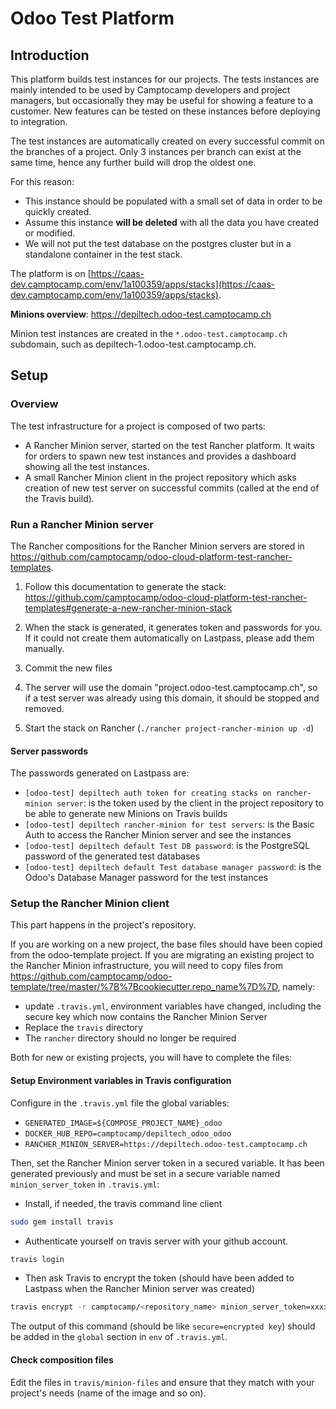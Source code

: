 # Odoo Test Platform

## Introduction

This platform builds test instances for our projects.  The tests instances are
mainly intended to be used by Camptocamp developers and project managers, but
occasionally they may be useful for showing a feature to a customer.  New
features can be tested on these instances before deploying to integration.

The test instances are automatically created on every successful commit on the
branches of a project.  Only 3 instances per branch can exist at the same time,
hence any further build will drop the oldest one.

For this reason:
* This instance should be populated with a small set of data in order to be
  quickly created.
* Assume this instance **will be deleted** with all the data you
  have created or modified.
* We will not put the test database on the postgres cluster but in a standalone
  container in the test stack.

The platform is on
[https://caas-dev.camptocamp.com/env/1a100359/apps/stacks](https://caas-dev.camptocamp.com/env/1a100359/apps/stacks).

**Minions overview**:
https://depiltech.odoo-test.camptocamp.ch

Minion test instances are created in the `*.odoo-test.camptocamp.ch`
subdomain, such as depiltech-1.odoo-test.camptocamp.ch.

## Setup 

### Overview

The test infrastructure for a project is composed of two parts:

* A Rancher Minion server, started on the test Rancher platform. It waits for
  orders to spawn new test instances and provides a dashboard showing all the
  test instances.
* A small Rancher Minion client in the project repository which asks creation
  of new test server on successful commits (called at the end of the Travis
  build).

### Run a Rancher Minion server

The Rancher compositions for the Rancher Minion servers are stored in
https://github.com/camptocamp/odoo-cloud-platform-test-rancher-templates.

1. Follow this documentation to generate the stack:
   https://github.com/camptocamp/odoo-cloud-platform-test-rancher-templates#generate-a-new-rancher-minion-stack

2. When the stack is generated, it generates token and passwords for you. If it
   could not create them automatically on Lastpass, please add them manually.

3. Commit the new files

4. The server will use the domain "project.odoo-test.camptocamp.ch", so if a
   test server was already using this domain, it should be stopped and removed.

5. Start the stack on Rancher (`./rancher project-rancher-minion up -d`)

#### Server passwords

The passwords generated on Lastpass are:

* `[odoo-test] depiltech auth token for creating stacks on rancher-minion server`:
  is the token used by the client in the project repository to be able to generate new Minions on Travis builds
* `[odoo-test] depiltech rancher-minion for test servers`:
  is the Basic Auth to access the Rancher Minion server and see the instances
* `[odoo-test] depiltech default Test DB password`:
  is the PostgreSQL password of the generated test databases
* `[odoo-test] depiltech default Test database manager password`:
  is the Odoo's Database Manager password for the test instances

### Setup the Rancher Minion client

This part happens in the project's repository.

If you are working on a new project, the base files should have been copied from the odoo-template project.
If you are migrating an existing project to the Rancher Minion infrastructure,
you will need to copy files from
https://github.com/camptocamp/odoo-template/tree/master/%7B%7Bcookiecutter.repo_name%7D%7D,
namely:

* update `.travis.yml`, environment variables have changed, including the secure key which now contains the Rancher Minion Server
* Replace the `travis` directory
* The `rancher` directory should no longer be required

Both for new or existing projects, you will have to complete the files:

#### Setup Environment variables in Travis configuration

Configure in the `.travis.yml` file the global variables:

* `GENERATED_IMAGE=${COMPOSE_PROJECT_NAME}_odoo`
* `DOCKER_HUB_REPO=camptocamp/depiltech_odoo_odoo`
* `RANCHER_MINION_SERVER=https://depiltech.odoo-test.camptocamp.ch`

Then, set the Rancher Minion server token in a secured variable.  It has been
generated previously and must be set in a secure variable named
`minion_server_token` in `.travis.yml`:

* Install, if needed, the travis command line client

 ```bash
 sudo gem install travis
 ```

* Authenticate yourself on travis server with your github account.

 ```bash
 travis login
 ```

* Then ask Travis to encrypt the token (should have been added to Lastpass when the Rancher Minion server was created)

 ```bash
 travis encrypt -r camptocamp/<repository_name> minion_server_token=xxxxxxx
 ```

The output of this command (should be like `secure=encrypted key`) should be
added in the `global` section in `env` of `.travis.yml`.


#### Check composition files

Edit the files in `travis/minion-files` and ensure that they match with your project's needs (name of the image and so on).
